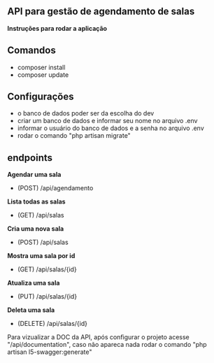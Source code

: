 ## API para gestão de agendamento de salas

**Instruções para rodar a aplicação**
## Comandos
- composer install
- composer update
## Configurações
- o banco de dados poder ser da escolha do dev
- criar um banco de dados e informar seu nome no arquivo .env
- informar o usuário do banco de dados e a senha no arquivo .env
- rodar o comando "php artisan migrate"

## endpoints
**Agendar uma sala**
- (POST) /api/agendamento  

**Lista todas as salas**
- (GET) /api/salas 

**Cria uma nova sala**
- (POST) /api/salas 

**Mostra uma sala por id**
- (GET) /api/salas/{id} 

**Atualiza uma sala**
- (PUT) /api/salas/{id} 

**Deleta uma sala**
- (DELETE) /api/salas/{id} 

Para vizualizar a DOC da API, após configurar o projeto acesse "/api/documentation", caso não apareca nada rodar o comando "php artisan l5-swagger:generate" 

